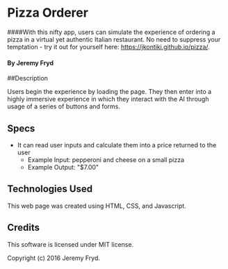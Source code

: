 # Pizza Orderer

####With this nifty app, users can simulate the experience of ordering a pizza in a virtual yet authentic Italian restaurant. No need to suppress your temptation - try it out for yourself here: https://jkontiki.github.io/pizza/.

#### By Jeremy Fryd

##Description

Users begin the experience by loading the page. They then enter into a highly immersive experience in which they interact with the AI through usage of a series of buttons and forms.

## Specs

* It can read user inputs and calculate them into a price returned to the user
  * Example Input: pepperoni and cheese on a small pizza
  * Example Output: "$7.00"

## Technologies Used

This web page was created using HTML, CSS, and Javascript.

## Credits

This software is licensed under MIT license.

Copyright (c) 2016 Jeremy Fryd.
